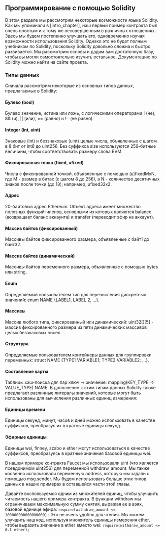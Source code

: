 
## Программирование с помощью Solidity
В этом разделе мы рассмотрим некоторые возможности языка Solidity. Как мы упоминали в [intro_chapter], наш первый пример контракта был очень простым и к тому же несовершенным в различных отношениях. Здесь мы будем постепенно улучшать его, одновременно изучая возможности использования Solidity. Однако это не будет полным учебником по Solidity, поскольку Solidity довольно сложна и быстро развивается. Мы рассмотрим основы и дадим вам достаточную базу, чтобы вы могли самостоятельно изучить остальное. Документацию по Solidity можно найти на сайте проекта.
### Типы данных
Сначала рассмотрим некоторые из основных типов данных, предлагаемых в Solidity:
#### Булево (bool)
Булево значение, истина или ложь, с логическими операторами ! (не), && (и), || (или), == (равно) и != (не равно).
#### Integer (int, uint)
Знаковые (int) и беззнаковые (uint) целые числа, объявленные с шагом в 8 бит от int8 до uint256. Без суффикса size используются 256-битные величины, чтобы соответствовать размеру слова EVM.
#### Фиксированная точка (fixed, ufixed)
Числа с фиксированной точкой, объявленные с помощью (u)fixedMxN, где M - размер в битах (с шагом 8 до 256), а N - количество десятичных знаков после точки (до 18); например, ufixed32x2.
#### Адрес
20-байтовый адрес Ethereum. Объект адреса имеет множество полезных функций-членов, основными из которых являются balance (возвращает баланс аккаунта) и transfer (переводит эфир на аккаунт).
#### Массив байтов (фиксированный)
Массивы байтов фиксированного размера, объявленные с байт1 до байт32.
#### Массив байтов (динамический)
Массивы байтов переменного размера, объявленные с помощью bytes или string.
#### Enum
Определяемый пользователем тип для перечисления дискретных значений: enum NAME {LABEL1, LABEL 2, ...}.
#### Массивы
Массив любого типа, фиксированный или динамический: uint32[][5] - массив фиксированного размера из пяти динамических массивов целых беззнаковых чисел.
#### Структура
Определяемые пользователем контейнеры данных для группировки переменных: struct NAME {TYPE1 VARIABLE1; TYPE2 VARIABLE2; ...}.
#### Составление карты
Таблицы хэш-поиска для пар ключ => значение: mapping(KEY_TYPE => VALUE_TYPE) NAME.
В дополнение к этим типам данных Solidity также предлагает различные литералы значений, которые могут быть использованы для вычисления различных единиц измерения:
#### Единицы времени
Единицы секунд, минут, часов и дней можно использовать в качестве суффиксов, преобразуя их в кратные единицы секунд.
#### Эфирные единицы
Единицы wei, finney, szabo и ether могут использоваться в качестве суффиксов, преобразуясь в кратные значения базовой единицы wei.

В нашем примере контракта Faucet мы использовали uint (что является псевдонимом uint256) для переменной withdraw_amount. Мы также косвенно использовали переменную address, которую мы задали с помощью msg.sender. Мы будем использовать больше этих типов данных в наших примерах в оставшейся части этой главы.

Давайте воспользуемся одним из множителей единиц, чтобы улучшить читаемость нашего примера контракта. В функции withdraw мы ограничиваем максимальную сумму снятия, выражая ее в вэях, базовой единице эфира:
`require(withdraw_amount <= 100000000000000000);`
Это не очень удобно для чтения. Мы можем улучшить наш код, используя множитель единицы измерения ether, чтобы выразить значение в ether вместо wei:
`require(withdraw_amount <= 0.1 ether);`

